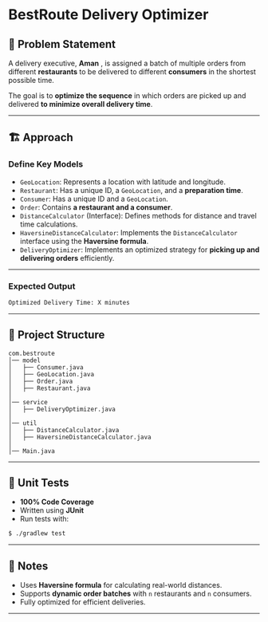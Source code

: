 # BestRoute Delivery Optimizer

## 🚀 Problem Statement
A delivery executive, **Aman** , is assigned a batch of multiple orders from different **restaurants** to be delivered to different **consumers** in the shortest possible time.

The goal is to **optimize the sequence** in which orders are picked up and delivered **to minimize overall delivery time**.

---

## 🏗️ Approach

### Define Key Models
- `GeoLocation`: Represents a location with latitude and longitude.
- `Restaurant`: Has a unique ID, a `GeoLocation`, and a **preparation time**.
- `Consumer`: Has a unique ID and a `GeoLocation`.
- `Order`: Contains **a restaurant and a consumer**.
- `DistanceCalculator` (Interface): Defines methods for distance and travel time calculations.
- `HaversineDistanceCalculator`: Implements the `DistanceCalculator` interface using the **Haversine formula**.
- `DeliveryOptimizer`: Implements an optimized strategy for **picking up and delivering orders** efficiently.

---

### Expected Output
```sh
Optimized Delivery Time: X minutes
```

---

## 📂 Project Structure
```
com.bestroute
│── model
│   ├── Consumer.java
│   ├── GeoLocation.java
│   ├── Order.java
│   ├── Restaurant.java
│
│── service
│   ├── DeliveryOptimizer.java
│
│── util
│   ├── DistanceCalculator.java
│   ├── HaversineDistanceCalculator.java
│
│── Main.java
```

---

## 🧪 Unit Tests
- **100% Code Coverage**
- Written using **JUnit**
- Run tests with:
```sh
$ ./gradlew test
```

---

## 📌 Notes
- Uses **Haversine formula** for calculating real-world distances.
- Supports **dynamic order batches** with `n` restaurants and `n` consumers.
- Fully optimized for efficient deliveries.

---


